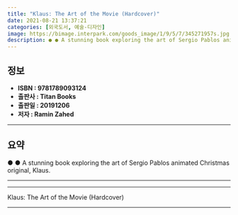 ```yaml
---
title: "Klaus: The Art of the Movie (Hardcover)"
date: 2021-08-21 13:37:21
categories: [외국도서, 예술-디자인]
image: https://bimage.interpark.com/goods_image/1/9/5/7/345271957s.jpg
description: ● ● A stunning book exploring the art of Sergio Pablos animated Christmas original, Klaus.
---
```


## **정보**

- **ISBN : 9781789093124**
- **출판사 : Titan Books**
- **출판일 : 20191206**
- **저자 : Ramin Zahed**

------



## **요약**

●  ●  A stunning book exploring the art of Sergio Pablos animated Christmas original, Klaus.

------



------


Klaus: The Art of the Movie (Hardcover) 

------


